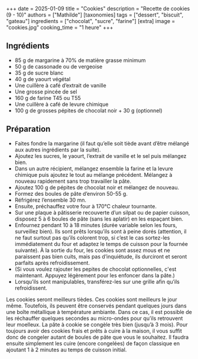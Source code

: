 +++
date = 2025-01-09
title = "Cookies"
description = "Recette de cookies (9 - 10)"
authors = ["Mathilde"]
[taxonomies]
tags = ["dessert", "biscuit", "gateau"]
ingredients = ["chocolat", "sucre", "farine"]
[extra]
image = "cookies.jpg"
cooking_time = "1 heure"
+++

## Ingrédients

* 85 g de margarine à 70% de matière grasse minimum
* 50 g de cassonade ou de vergeoise
* 35 g de sucre blanc
* 40 g de yaourt végétal
* Une cuillère à café d’extrait de vanille
* Une grosse pincée de sel
* 160 g de farine T45 ou T55
* Une cuillère à café de levure chimique
* 100 g de grosses pépites de chocolat noir + 30 g (optionnel)

## Préparation

* Faites fondre la margarine (il faut qu’elle soit tiède avant d’être mélangé aux autres ingrédients par la suite).
* Ajoutez les sucres, le yaourt, l’extrait de vanille et le sel puis mélangez bien.
* Dans un autre récipient, mélangez ensemble la farine et la levure chimique puis ajoutez le tout au mélange précédent. Mélangez à nouveau rapidement sans trop travailler la pâte.
* Ajoutez 100 g de pépites de chocolat noir et mélangez de nouveau.
* Formez des boules de pâte d’environ 50-55 g.
* Réfrigérez l’ensemble 30 mn.
* Ensuite, préchauffez votre four à 170°C chaleur tournante.
* Sur une plaque à pâtisserie recouverte d’un silpat ou de papier cuisson, disposez 5 à 6 boules de pâte (sans les aplatir) en les espaçant bien.
* Enfournez pendant 10 à 18 minutes (durée variable selon les fours, surveillez bien). Ils sont prêts lorsqu’ils sont à peine dorés (attention, il ne faut surtout pas qu’ils colorent trop, si c’est le cas sortez-les immédiatement du four et adaptez le temps de cuisson pour la fournée suivante). À la sortie du four, les cookies sont assez mous et ne paraissent pas bien cuits, mais pas d’inquiétude, ils durciront et seront parfaits après refroidissement.
* (Si vous voulez rajouter les pepites de chocolat optionnelles, c'est maintenant. Appuyez légèrement pour les enfoncer dans la pâte.)
* Lorsqu’ils sont manipulables, transférez-les sur une grille afin qu’ils refroidissent.

Les cookies seront meilleurs tièdes. Ces cookies sont meilleurs le jour même. Toutefois, ils peuvent être conservés pendant quelques jours dans une boîte métallique à température ambiante. Dans ce cas, il est possible de les réchauffer quelques secondes au micro-ondes pour qu’ils retrouvent leur moelleux. 
La pâte à cookie se congèle très bien (jusqu’à 3 mois). Pour toujours avoir des cookies frais et prêts à cuire à la maison, il vous suffit donc de congeler autant de boules de pâte que vous le souhaitez. Il faudra ensuite simplement les cuire (encore congelées) de façon classique en ajoutant 1 à 2 minutes au temps de cuisson initial.
